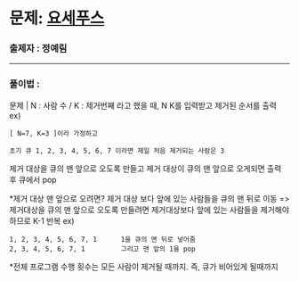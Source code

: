 # 문제: [요세푸스][link]

[link]: https://www.acmicpc.net/problem/1158

### 출제자 : 정예림

---

### 풀이법 :
문제  |  N : 사람 수 / K : 제거번째 라고 했을 때, N K를 입력받고 제거된 순서를 출력
ex)

    [ N=7, K=3 ]이라 가정하고

    초기 큐 1, 2, 3, 4, 5, 6, 7 이라면 제일 처음 제거되는 사람은 3


제거 대상을 큐의 맨 앞으로 오도록 만들고 제거 대상이 큐의 맨 앞으로 오게되면 출력 후 큐에서 pop

*제거 대상 맨 앞으로 오려면?
제거 대상 보다 앞에 있는 사람들을 큐의 맨 뒤로 이동
=> 제거대상을 큐의 맨 앞으로 오도록 만들려면 제거대상보다 앞에 있는 사람들을 제거해야하므로 K-1 반복
ex)

    1, 2, 3, 4, 5, 6, 7, 1      1을 큐의 맨 뒤로 넣어줌
    2, 3, 4, 5, 6, 7, 1         그리고 맨 앞의 1을 pop


*전체 프로그램 수행 횟수는 모든 사람이 제거될 때까지. 즉, 큐가 비어있게 될때까지